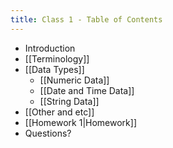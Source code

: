```yaml
---
title: Class 1 - Table of Contents
---
```


- Introduction
- [[Terminology]]
- [[Data Types]]
	- [[Numeric Data]]
	- [[Date and Time Data]]
	- [[String Data]]
- [[Other and etc]]
- [[Homework 1|Homework]]
- Questions?